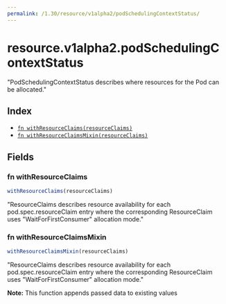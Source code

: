 ```yaml
---
permalink: /1.30/resource/v1alpha2/podSchedulingContextStatus/
---
```


# resource.v1alpha2.podSchedulingContextStatus

"PodSchedulingContextStatus describes where resources for the Pod can be allocated."

## Index

* [`fn withResourceClaims(resourceClaims)`](#fn-withresourceclaims)
* [`fn withResourceClaimsMixin(resourceClaims)`](#fn-withresourceclaimsmixin)

## Fields

### fn withResourceClaims

```ts
withResourceClaims(resourceClaims)
```

"ResourceClaims describes resource availability for each pod.spec.resourceClaim entry where the corresponding ResourceClaim uses \"WaitForFirstConsumer\" allocation mode."

### fn withResourceClaimsMixin

```ts
withResourceClaimsMixin(resourceClaims)
```

"ResourceClaims describes resource availability for each pod.spec.resourceClaim entry where the corresponding ResourceClaim uses \"WaitForFirstConsumer\" allocation mode."

**Note:** This function appends passed data to existing values